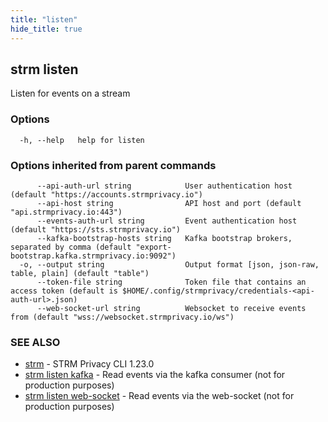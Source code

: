 ```yaml
---
title: "listen"
hide_title: true
---
```

## strm listen

Listen for events on a stream

### Options

```
  -h, --help   help for listen
```

### Options inherited from parent commands

```
      --api-auth-url string            User authentication host (default "https://accounts.strmprivacy.io")
      --api-host string                API host and port (default "api.strmprivacy.io:443")
      --events-auth-url string         Event authentication host (default "https://sts.strmprivacy.io")
      --kafka-bootstrap-hosts string   Kafka bootstrap brokers, separated by comma (default "export-bootstrap.kafka.strmprivacy.io:9092")
  -o, --output string                  Output format [json, json-raw, table, plain] (default "table")
      --token-file string              Token file that contains an access token (default is $HOME/.config/strmprivacy/credentials-<api-auth-url>.json)
      --web-socket-url string          Websocket to receive events from (default "wss://websocket.strmprivacy.io/ws")
```

### SEE ALSO

* [strm](/cli-reference/strm/index.md)	 - STRM Privacy CLI 1.23.0
* [strm listen kafka](/cli-reference/strm/listen/kafka.md)	 - Read events via the kafka consumer (not for production purposes)
* [strm listen web-socket](/cli-reference/strm/listen/web-socket.md)	 - Read events via the web-socket (not for production purposes)

